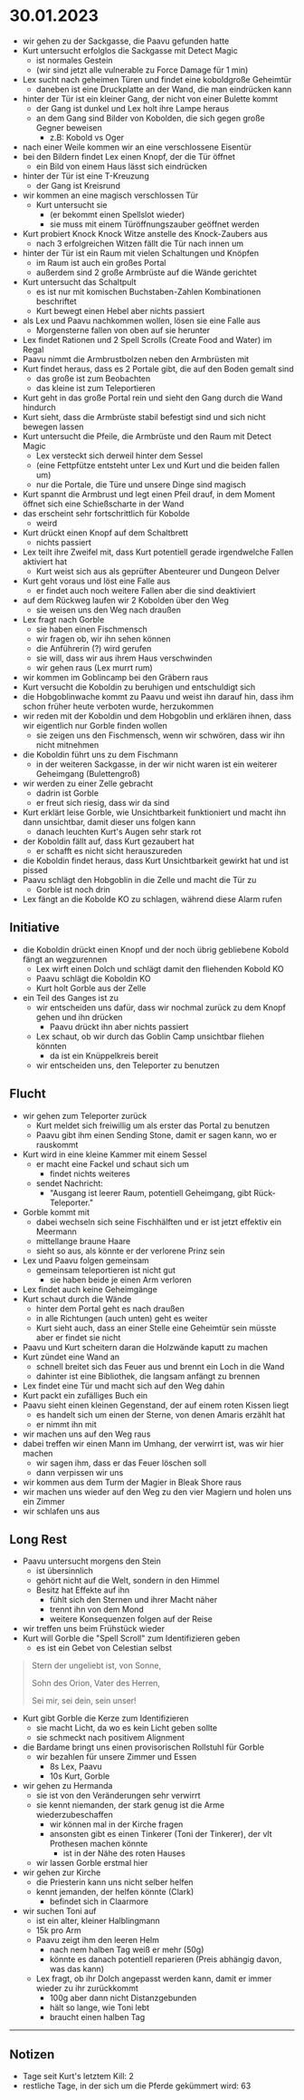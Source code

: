 # 30.01.2023
- wir gehen zu der Sackgasse, die Paavu gefunden hatte
- Kurt untersucht erfolglos die Sackgasse mit Detect Magic
	- ist normales Gestein
	- (wir sind jetzt alle vulnerable zu Force Damage für 1 min)
- Lex sucht nach geheimen Türen und findet eine koboldgroße Geheimtür
	- daneben ist eine Druckplatte an der Wand, die man eindrücken kann
- hinter der Tür ist ein kleiner Gang, der nicht von einer Bulette kommt
	- der Gang ist dunkel und Lex holt ihre Lampe heraus
	- an dem Gang sind Bilder von Kobolden, die sich gegen große Gegner beweisen
		- z.B: Kobold vs Oger
- nach einer Weile kommen wir an eine verschlossene Eisentür
- bei den Bildern findet Lex einen Knopf, der die Tür öffnet
	- ein Bild von einem Haus lässt sich eindrücken
- hinter der Tür ist eine T-Kreuzung
	- der Gang ist Kreisrund
- wir kommen an eine magisch verschlossen Tür
	- Kurt untersucht sie
		- (er bekommt einen Spellslot wieder)
		- sie muss mit einem Türöffnungszauber geöffnet werden
- Kurt probiert Knock Knock Witze anstelle des Knock-Zaubers aus
	- nach 3 erfolgreichen Witzen fällt die Tür nach innen um
- hinter der Tür ist ein Raum mit vielen Schaltungen und Knöpfen
	- im Raum ist auch ein großes Portal
	- außerdem sind 2 große Armbrüste auf die Wände gerichtet
- Kurt untersucht das Schaltpult
	- es ist nur mit komischen Buchstaben-Zahlen Kombinationen beschriftet
	- Kurt bewegt einen Hebel aber nichts passiert
- als Lex und Paavu nachkommen wollen, lösen sie eine Falle aus
	- Morgensterne fallen von oben auf sie herunter
- Lex findet Rationen und 2 Spell Scrolls (Create Food and Water) im Regal
- Paavu nimmt die Armbrustbolzen neben den Armbrüsten mit
- Kurt findet heraus, dass es 2 Portale gibt, die auf den Boden gemalt sind
	- das große ist zum Beobachten
	- das kleine ist zum Teleportieren
- Kurt geht in das große Portal rein und sieht den Gang durch die Wand hindurch
- Kurt sieht, dass die Armbrüste stabil befestigt sind und sich nicht bewegen lassen
- Kurt untersucht die Pfeile, die Armbrüste und den Raum mit Detect Magic
	- Lex versteckt sich derweil hinter dem Sessel
	- (eine Fettpfütze entsteht unter Lex und Kurt und die beiden fallen um)
	- nur die Portale, die Türe und unsere Dinge sind magisch
- Kurt spannt die Armbrust und legt einen Pfeil drauf, in dem Moment öffnet sich eine Schießscharte in der Wand
- das erscheint sehr fortschrittlich für Kobolde
	- weird
- Kurt drückt einen Knopf auf dem Schaltbrett
	- nichts passiert
- Lex teilt ihre Zweifel mit, dass Kurt potentiell gerade irgendwelche Fallen aktiviert hat
	- Kurt weist sich aus als geprüfter Abenteurer und Dungeon Delver
- Kurt geht voraus und löst eine Falle aus
	- er findet auch noch weitere Fallen aber die sind deaktiviert
- auf dem Rückweg laufen wir 2 Kobolden über den Weg
	- sie weisen uns den Weg nach draußen
- Lex fragt nach Gorble
	- sie haben einen Fischmensch
	- wir fragen ob, wir ihn sehen können
	- die Anführerin (?) wird gerufen
	- sie will, dass wir aus ihrem Haus verschwinden
	- wir gehen raus (Lex murrt rum)
- wir kommen im Goblincamp bei den Gräbern raus
- Kurt versucht die Koboldin zu beruhigen und entschuldigt sich
- die Hobgoblinwache kommt zu Paavu und weist ihn darauf hin, dass ihm schon früher heute verboten wurde, herzukommen
- wir reden mit der Koboldin und dem Hobgoblin und erklären ihnen, dass wir eigentlich nur Gorble finden wollen
	- sie zeigen uns den Fischmensch, wenn wir schwören, dass wir ihn nicht mitnehmen
- die Koboldin führt uns zu dem Fischmann
	- in der weiteren Sackgasse, in der wir nicht waren ist ein weiterer Geheimgang (Bulettengroß)
- wir werden zu einer Zelle gebracht
	- dadrin ist Gorble
	- er freut sich riesig, dass wir da sind
- Kurt erklärt leise Gorble, wie Unsichtbarkeit funktioniert und macht ihn dann unsichtbar, damit dieser uns folgen kann
	- danach leuchten Kurt's Augen sehr stark rot
- der Koboldin fällt auf, dass Kurt gezaubert hat
	- er schafft es nicht sicht herauszureden
- die Koboldin findet heraus, dass Kurt Unsichtbarkeit gewirkt hat und ist pissed
- Paavu schlägt den Hobgoblin in die Zelle und macht die Tür zu
	- Gorble ist noch drin
- Lex fängt an die Kobolde KO zu schlagen, während diese Alarm rufen

## Initiative
- die Koboldin drückt einen Knopf und der noch übrig gebliebene Kobold fängt an wegzurennen
	- Lex wirft einen Dolch und schlägt damit den fliehenden Kobold KO
	- Paavu schlägt die Koboldin KO
	- Kurt holt Gorble aus der Zelle
- ein Teil des Ganges ist zu
	- wir entscheiden uns dafür, dass wir nochmal zurück zu dem Knopf gehen und ihn drücken
		- Paavu drückt ihn aber nichts passiert
	- Lex schaut, ob wir durch das Goblin Camp unsichtbar fliehen könnten
		- da ist ein Knüppelkreis bereit
	- wir entscheiden uns, den Teleporter zu benutzen

## Flucht
- wir gehen zum Teleporter zurück
	- Kurt meldet sich freiwillig um als erster das Portal zu benutzen
	- Paavu gibt ihm einen Sending Stone, damit er sagen kann, wo er rauskommt
- Kurt wird in eine kleine Kammer mit einem Sessel
	- er macht eine Fackel und schaut sich um
		- findet nichts weiteres
	- sendet Nachricht:
		- "Ausgang ist leerer Raum, potentiell Geheimgang, gibt Rück-Teleporter."
- Gorble kommt mit
	- dabei wechseln sich seine Fischhälften und er ist jetzt effektiv ein Meermann
	- mittellange braune Haare
	- sieht so aus, als könnte er der verlorene Prinz sein
- Lex und Paavu folgen gemeinsam
	- gemeinsam teleportieren ist nicht gut
		- sie haben beide je einen Arm verloren
- Lex findet auch keine Geheimgänge
- Kurt schaut durch die Wände
	- hinter dem Portal geht es nach draußen
	- in alle Richtungen (auch unten) geht es weiter
	- Kurt sieht auch, dass an einer Stelle eine Geheimtür sein müsste aber er findet sie nicht
- Paavu und Kurt scheitern daran die Holzwände kaputt zu machen
- Kurt zündet eine Wand an
	- schnell breitet sich das Feuer aus und brennt ein Loch in die Wand
	- dahinter ist eine Bibliothek, die langsam anfängt zu brennen
- Lex findet eine Tür und macht sich auf den Weg dahin
- Kurt packt ein zufälliges Buch ein
- Paavu sieht einen kleinen Gegenstand, der auf einem roten Kissen liegt
	- es handelt sich um einen der Sterne, von denen Amaris erzählt hat
	- er nimmt ihn mit
- wir machen uns auf den Weg raus
- dabei treffen wir einen Mann im Umhang, der verwirrt ist, was wir hier machen
	- wir sagen ihm, dass er das Feuer löschen soll
	- dann verpissen wir uns
- wir kommen aus dem Turm der Magier in Bleak Shore raus
- wir machen uns wieder auf den Weg zu den vier Magiern und holen uns ein Zimmer
- wir schlafen uns aus

## Long Rest
- Paavu untersucht morgens den Stein
	- ist übersinnlich
	- gehört nicht auf die Welt, sondern in den Himmel
	- Besitz hat Effekte auf ihn
		- fühlt sich den Sternen und ihrer Macht näher
		- trennt ihn von dem Mond
		- weitere Konsequenzen folgen auf der Reise
- wir treffen uns beim Frühstück wieder
- Kurt will Gorble die "Spell Scroll" zum Identifizieren geben
	- es ist ein Gebet von Celestian selbst
> Stern der ungeliebt ist, von Sonne,
>
> Sohn des Orion, Vater des Herren,
>
> Sei mir, sei dein, sein unser!
- Kurt gibt Gorble die Kerze zum Identifizieren
	- sie macht Licht, da wo es kein Licht geben sollte
	- sie schmeckt nach positivem Alignment
- die Bardame bringt uns einen provisorischen Rollstuhl für Gorble
	- wir bezahlen für unsere Zimmer und Essen
		- 8s Lex, Paavu
		- 10s Kurt, Gorble
- wir gehen zu Hermanda
	- sie ist von den Veränderungen sehr verwirrt
	- sie kennt niemanden, der stark genug ist die Arme wiederzubeschaffen
		- wir können mal in der Kirche fragen
		- ansonsten gibt es einen Tinkerer (Toni der Tinkerer), der vlt Prothesen machen könnte
			- ist in der Nähe des roten Hauses
	- wir lassen Gorble erstmal hier
- wir gehen zur Kirche
	- die Priesterin kann uns nicht selber helfen
	- kennt jemanden, der helfen könnte (Clark)
		- befindet sich in Claarmore
- wir suchen Toni auf
	- ist ein alter, kleiner Halblingmann
	- 15k pro Arm
	- Paavu zeigt ihm den leeren Helm
		- nach nem halben Tag weiß er mehr (50g)
		- könnte es danach potentiell reparieren (Preis abhängig davon, was das kann)
	- Lex fragt, ob ihr Dolch angepasst werden kann, damit er immer wieder zu ihr zurückkommt
		- 100g aber dann nicht Distanzgebunden
		- hält so lange, wie Toni lebt
		- braucht einen halben Tag


---
## Notizen
- Tage seit Kurt's letztem Kill: 2
- restliche Tage, in der sich um die Pferde gekümmert wird: 63